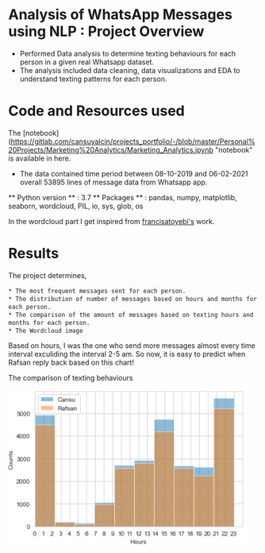 # **Analysis of WhatsApp Messages using NLP : Project Overview**

* Performed Data analysis to determine texting behaviours for each person in a given real Whatsapp dataset.
* The analysis included data cleaning, data visualizations and EDA to understand texting patterns for each person.

# **Code and Resources used**

The [notebook](https://gitlab.com/cansuyalcin/projects_portfolio/-/blob/master/Personal%20Projects/Marketing%20Analytics/Marketing_Analytics.ipynb "notebook" is available in here. 

* The data contained time period between 08-10-2019 and 06-02-2021 overall 53895 lines of message data from Whatsapp app. 

** Python version **  : 3.7
** Packages ** : pandas, numpy, matplotlib, seaborn, wordcloud, PIL, io, sys, glob, os

In the wordcloud part I get inspired from [francisatoyebi's](https://github.com/francisatoyebi/NLP---Whatsapp-Chat) work.

# **Results**

The project determines,

    * The most frequent messages sent for each person.
    * The distribution of number of messages based on hours and months for each person.
    * The comparison of the amount of messages based on texting hours and months for each person.
    * The Wordcloud image 

Based on hours, I was the one who send more messages almost every time interval exculiding the interval 2-5 am. 
So now, it is easy to predict when Rafsan reply back based on this chart! 

The comparison of texting behaviours

![The comparison of texting behaviours ](Images/hours_counts.png)


